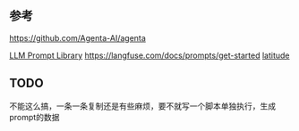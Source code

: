 ## 参考

https://github.com/Agenta-AI/agenta

[LLM Prompt Library](https://github.com/abilzerian/LLM-Prompt-Library)
https://langfuse.com/docs/prompts/get-started
[latitude](https://docs.latitude.so/guides/getting-started/introduction)

## TODO
不能这么搞，一条一条复制还是有些麻烦，要不就写一个脚本单独执行，生成prompt的数据